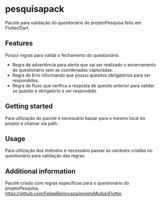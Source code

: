 # pesquisapack

Pacote para validação do quesitonário do projetoPesquisa feito em Flutter/Dart. 

## Features

Possui regras para valida o fechamento do questionário. <br>
 - Regra de advertência para alerta que vai ser realizado o encerramento do questionário sem as coordenadas capturadas. <br>
 - Regra de Erro informando que possui quesitos obrigatórios para ser respondidos. <br>
 - Regra de fluxo que verifica a resposta de quesito anterior para validar se quesito é obrigatório a ser respondido. <br>

## Getting started

Para utilização do pacote é necessário baixar para o mesmo local do projeto e chamar via path.

## Usage

Para utilização dos métodos é necessário passar as variáveis criadas no questionário para validação das regras.

## Additional information

Pacote criado com regras específicas para o questionário do projetoPesquisa.<br>
https://github.com/FelipeBenincaza/projetoModuloFlutter
